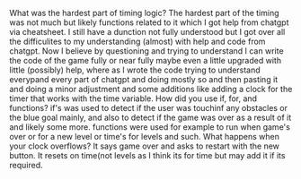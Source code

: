 What was the hardest part of timing logic?
The hardest part of the timing was not much but likely functions related to it which I got help from chatgpt via cheatsheet. I still have a dunction not fully understood but I got over all the difficulites to my understanding (almost) with help and code from chatgpt. Now I believe by questioning and trying to understand I can write the code of the game fully or near fully maybe even a little upgraded with little (possibly) help, where as I wrote the code trying to understand everypand every part of chatgpt and doing mostly so and then pasting it and doing a minor adjustment and some additions like adding a clock for the timer that works with the time variable.
How did you use if, for, and functions?
if's was used to detect if the user was touchinf any obstacles or the blue goal mainly, and also to detect if the game was over as a result of it and likely some more. functions were used for example to run when game's over or for a new level or time's for levels and such.
What happens when your clock overflows?
It says game over and asks to restart with the new button. It resets on time(not levels as I think its for time but may add it if its required.
